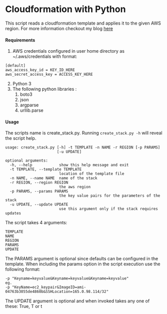 # Cloudformation with Python 

This script reads a cloudformation template and applies it to the given AWS region. For more information checkout my blog [here](https://theworldoftheweb.net/post/3)

#### Requirements

1. AWS credentials configured in user home directory as ~/.aws/credentials with format: 
```
[default]
aws_access_key_id = KEY_ID_HERE
aws_secret_access_key = ACCESS_KEY_HERE
```

2. Python 3
3. The following python libraries : 
	1. boto3
	2. json
	3. argparse
	4. urllib.parse
	
#### Usage

The scripts name is create_stack.py. Running `create_stack.py -h` will reveal the script help. 

```
usage: create_stack.py [-h] -t TEMPLATE -n NAME -r REGION [-p PARAMS]
                       [-u UPDATE]

optional arguments:
  -h, --help            show this help message and exit
  -t TEMPLATE, --template TEMPLATE
                        location of the template file
  -n NAME, --name NAME  name of the stack
  -r REGION, --region REGION
                        the aws region
  -p PARAMS, --params PARAMS
                        the key value pairs for the parameters of the stack
  -u UPDATE, --update UPDATE
                        use this argument only if the stack requires updates
```
                        

The script takes 4 arguments:
```
TEMPLATE
NAME
REGION
PARAMS
UPDATE
```
The PARAMS argument is optional since defaults can be configured in the template. When including the params option in the script execution use the following format: 

```
-p "Keyname=keyvalue&Keyname=keyvalue&Keyname=keyvalue"
eg.
-p "KeyName=ec2_keypair&ImageID=ami-04763b3055de4860b&SSHLocation=165.0.98.114/32"
```

The UPDATE argument is optional and when invoked takes any one of these: True, T or t
